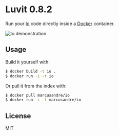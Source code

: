 
# Luvit 0.8.2

  Run your [Io](http://http://iolanguage.org/) code directly inside a [Docker](http://docker.io/) container.

  ![Io demonstration](https://raw.github.com/marcusandre/docker-io/master/docker-io.gif)

## Usage

  Build it yourself with:

```sh
$ docker build -t io .
$ docker run -i -t io
```

  Or pull it from the index with:

```sh
$ docker pull marcusandre/io
$ docker run -i -t marcusandre/io
```

## License

  MIT
